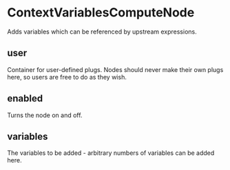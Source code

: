 # ContextVariablesComputeNode

Adds variables which can be referenced by upstream expressions.

## user

 Container for user-defined plugs. Nodes
should never make their own plugs here,
so users are free to do as they wish.

## enabled

 Turns the node on and off.

## variables

 The variables to be added - arbitrary numbers of variables
can be added here.


